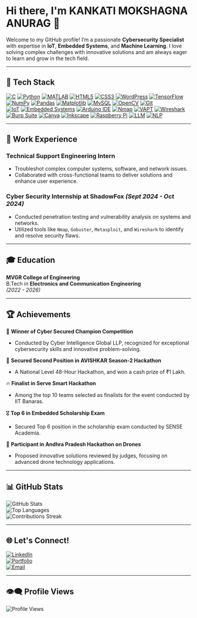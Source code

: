 # Hi there, I'm **KANKATI MOKSHAGNA ANURAG** 👋  

Welcome to my GitHub profile! I’m a passionate **Cybersecurity Specialist** with expertise in **IoT**, **Embedded Systems**, and **Machine Learning**. I love solving complex challenges with innovative solutions and am always eager to learn and grow in the tech field.  

---

## 🚀 Tech Stack  
[![C](https://img.shields.io/badge/C-A8B9CC?style=for-the-badge&logo=c&logoColor=white)](https://en.wikipedia.org/wiki/C_(programming_language))  [![Python](https://img.shields.io/badge/Python-3776AB?style=for-the-badge&logo=python&logoColor=white)](https://www.python.org/)  [![MATLAB](https://img.shields.io/badge/MATLAB-0076A8?style=for-the-badge&logo=mathworks&logoColor=white)](https://www.mathworks.com/products/matlab.html)  [![HTML5](https://img.shields.io/badge/HTML5-E34F26?style=for-the-badge&logo=html5&logoColor=white)](https://developer.mozilla.org/en-US/docs/Web/HTML)  [![CSS3](https://img.shields.io/badge/CSS3-1572B6?style=for-the-badge&logo=css3&logoColor=white)](https://developer.mozilla.org/en-US/docs/Web/CSS)  [![WordPress](https://img.shields.io/badge/WordPress-21759B?style=for-the-badge&logo=wordpress&logoColor=white)](https://wordpress.com/)  [![TensorFlow](https://img.shields.io/badge/TensorFlow-FF6F00?style=for-the-badge&logo=tensorflow&logoColor=white)](https://www.tensorflow.org/)[![NumPy](https://img.shields.io/badge/NumPy-013243?style=for-the-badge&logo=numpy&logoColor=white)](https://numpy.org/)  [![Pandas](https://img.shields.io/badge/Pandas-150458?style=for-the-badge&logo=pandas&logoColor=white)](https://pandas.pydata.org/)  [![Matplotlib](https://img.shields.io/badge/Matplotlib-11557C?style=for-the-badge&logo=plotly&logoColor=white)](https://matplotlib.org/)  [![MySQL](https://img.shields.io/badge/MySQL-4479A1?style=for-the-badge&logo=mysql&logoColor=white)](https://www.mysql.com/)  [![OpenCV](https://img.shields.io/badge/OpenCV-5C3EE8?style=for-the-badge&logo=opencv&logoColor=white)](https://opencv.org/)  [![Git](https://img.shields.io/badge/Git-F05032?style=for-the-badge&logo=git&logoColor=white)](https://git-scm.com/)  
[![IoT](https://img.shields.io/badge/IoT-1E4F72?style=for-the-badge&logo=internet-of-things&logoColor=white)](https://en.wikipedia.org/wiki/Internet_of_things)  [![Embedded Systems](https://img.shields.io/badge/Embedded_Systems-003B6F?style=for-the-badge&logo=stmicroelectronics&logoColor=white)](https://en.wikipedia.org/wiki/Embedded_system)  [![Arduino IDE](https://img.shields.io/badge/Arduino_IDE-00979D?style=for-the-badge&logo=arduino&logoColor=white)](https://www.arduino.cc/en/software)  [![Nmap](https://img.shields.io/badge/Nmap-0E8A16?style=for-the-badge&logo=nmap&logoColor=white)](https://nmap.org/)  [![VAPT](https://img.shields.io/badge/VAPT-000000?style=for-the-badge&logo=security&logoColor=white)](https://en.wikipedia.org/wiki/Vulnerability_assessment)  [![Wireshark](https://img.shields.io/badge/Wireshark-1679A7?style=for-the-badge&logo=wireshark&logoColor=white)](https://www.wireshark.org/)  [![Burp Suite](https://img.shields.io/badge/Burp_Suite-FF6600?style=for-the-badge&logo=burpsuite&logoColor=white)](https://portswigger.net/burp)  [![Canva](https://img.shields.io/badge/Canva-00C4CC?style=for-the-badge&logo=canva&logoColor=white)](https://www.canva.com/)  [![Inkscape](https://img.shields.io/badge/Inkscape-000000?style=for-the-badge&logo=inkscape&logoColor=white)](https://inkscape.org/)  [![Raspberry Pi](https://img.shields.io/badge/Raspberry_Pi-C51A4A?style=for-the-badge&logo=raspberry-pi&logoColor=white)](https://www.raspberrypi.org/)  [![LLM](https://img.shields.io/badge/LLM-FF6F00?style=for-the-badge&logo=openai&logoColor=white)](https://en.wikipedia.org/wiki/Large_language_model)  [![NLP](https://img.shields.io/badge/NLP-00599C?style=for-the-badge&logo=natural-language-processing&logoColor=white)](https://en.wikipedia.org/wiki/Natural_language_processing)  


---

## 💼 **Work Experience**  

### **Technical Support Engineering Intern**  
- Troubleshot complex computer systems, software, and network issues.  
- Collaborated with cross-functional teams to deliver solutions and enhance user experience.  

### **Cyber Security Internship at ShadowFox** _(Sept 2024 - Oct 2024)_  
- Conducted penetration testing and vulnerability analysis on systems and networks.  
- Utilized tools like `Nmap`, `Gobuster`, `Metasploit`, and `Wireshark` to identify and resolve security flaws.  

---

## 🎓 **Education**  

**MVGR College of Engineering**  
B.Tech in **Electronics and Communication Engineering**  
_(2022 - 2026)_  

---

## 🏆 **Achievements**  

🏅 **Winner of Cyber Secured Champion Competition**  
- Conducted by Cyber Intelligence Global LLP, recognized for exceptional cybersecurity skills and innovative problem-solving.  

🥈 **Secured Second Position in AVISHKAR Season-2 Hackathon**  
- A National Level 48-Hour Hackathon, and won a cash prize of ₹1 Lakh.  

🔥 **Finalist in Serve Smart Hackathon**  
- Among the top 10 teams selected as finalists for the event conducted by IIT Banaras.  

🎖️ **Top 6 in Embedded Scholarship Exam**  
- Secured Top 6 position in the scholarship exam conducted by SENSE Academia.  

🚀 **Participant in Andhra Pradesh Hackathon on Drones**  
- Proposed innovative solutions reviewed by judges, focusing on advanced drone technology applications.  

---

## 📊 **GitHub Stats**  

![GitHub Stats](https://github-readme-stats.vercel.app/api?username=MokshagnaAnurag&show_icons=true&theme=dark)  
![Top Languages](https://github-readme-stats.vercel.app/api/top-langs/?username=MokshagnaAnurag&layout=compact&theme=dark)   
![Contributions Streak](https://github-readme-streak-stats.herokuapp.com/?user=MokshagnaAnurag&theme=dark)

---



## 🌐 **Let's Connect!**  

[![LinkedIn](https://img.shields.io/badge/-LinkedIn-05122A?style=flat&logo=linkedin)](https://linkedin.com/in/kankati-mokshagna-anurag)  
[![Portfolio](https://img.shields.io/badge/-Portfolio-05122A?style=flat&logo=google-chrome&logoColor=white)](https://mokshagnaanurag.github.io/Portfolio/)  
[![Email](https://img.shields.io/badge/-Email-05122A?style=flat&logo=gmail)](mailto:kankati.mokshagnaanurag@gmail.com)  

---
## 👁️‍🗨️  **Profile Views**  

![Profile Views](https://komarev.com/ghpvc/?username=MokshagnaAnurag&style=for-the-badge)  


